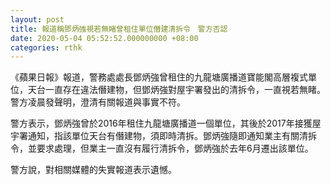 ```yaml
---
layout: post
title: 報道稱鄧炳強視若無睹曾租住單位僭建清拆令　警方否認
date: 2020-05-04 05:52:52.000000000 +08:00
categories: rthk
---
```


《蘋果日報》報道，警務處處長鄧炳強曾租住的九龍塘廣播道寶能閣高層複式單位，天台一直存在違法僭建物，但鄧炳強對屋宇署發出的清拆令，一直視若無睹。警方凌晨發聲明，澄清有關報道與事實不符。

警方表示，鄧炳強曾於2016年租住九龍塘廣播道一個單位，其後於2017年接獲屋宇署通知，指該單位天台有僭建物，須即時清拆。鄧炳強隨即通知業主有關清拆令，並要求處理，但業主一直沒有履行清拆令，鄧炳強於去年6月遷出該單位。

警方說，對相關媒體的失實報道表示遺憾。
